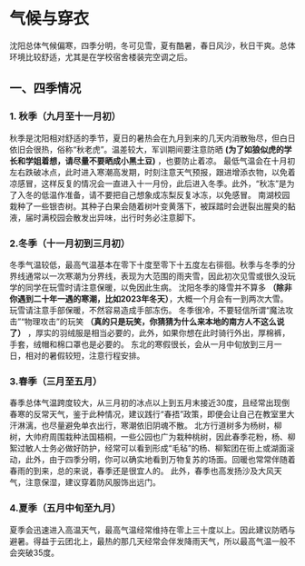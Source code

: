 # 气候与穿衣
沈阳总体气候偏寒，四季分明，冬可见雪，夏有酷暑，春日风沙，秋日干爽。总体环境比较舒适，尤其是在学校宿舍楼装完空调之后。

## 一、四季情况

### 1. 秋季（九月至十一月初）
秋季是沈阳相对舒适的季节，夏日的暑热会在九月到来的几天内消散殆尽，但白日依旧会很热，俗称“秋老虎”。温差较大，军训期间要注意防晒 **(为了如狼似虎的学长和学姐着想，请尽量不要晒成小黑土豆)** ，也要防止着凉。
最低气温会在十月初左右跌破冰点，此时进入寒潮高发期，时刻注意天气预报，跟进增添衣物，以免着凉感冒，这样反复的情况会一直进入十一月份，此后进入冬季。此外，“秋冻”是为了入冬的低温作准备，请不要把自己想象成冻梨反复冰冻，以免感冒。
南湖校园栽种了一些银杏树。其种子白果会随着树叶变黄落下，被踩踏时会迸裂出腥臭的黏液，届时满校园会散发出异味，出行时务必注意脚下。
### 2.冬季（十一月初到三月初）
冬季气温较低，最高气温基本在零下十度至零下十五度左右徘徊。秋季与冬季的分界线通常以一次寒潮为分界线，表现为大范围的雨夹雪，因此初次见雪或很久没玩学的同学在玩雪时请注意保暖，以免因此生病。
沈阳冬季的降雪并不算多 **（除非你遇到二十年一遇的寒潮，比如2023年冬天）**，大概一个月会有一到两次大雪。玩雪请注意手部保暖，不然容易造成手部冻伤。
冬季很冷，不要轻信所谓“魔法攻击”“物理攻击”的玩笑 **（真的只是玩笑，你猜猜为什么来本地的南方人不这么说了）** ，厚实的羽绒服是相当必要的，此外，如果你想在此时骑行外出，厚棉裤，手套，绒帽和棉口罩也是必要的。
东北的寒假很长，会从一月中旬放到三月一日，相对的暑假较短，注意行程安排。
### 3.春季（三月至五月）
春季总体气温跨度较大，从三月初的冰点以上到五月末接近30度，且经常出现倒春寒的反常天气，鉴于此种情况，建议践行“春捂”政策，即便会让自己在教室里大汗淋漓，也尽量避免单衣出行，寒潮依旧阴魂不散。
北方行道树多为杨树，柳树，大帅府周围栽种法国梧桐，一些公园也广为栽种桃树，因此春季花粉，杨、柳絮过敏人士务必做好防护，经常可以看到形成“毛毡”的杨、柳絮团在街上或湖面滚动，此外，由于四季分明，你可以确实地看到万物复苏的场面。回暖也常常伴随着春雨的到来，总的来说，春季还是很宜人的。
此外，春季也高发扬沙及大风天气，注意保湿，建议穿着防风服饰出远门。
### 4.夏季（五月中旬至九月）
夏季会迅速进入高温天气，最高气温经常维持在零上三十度以上。因此建议防晒与避暑。得益于云团北上，最热的那几天经常会伴发降雨天气，所以最高气温一般不会突破35度。


